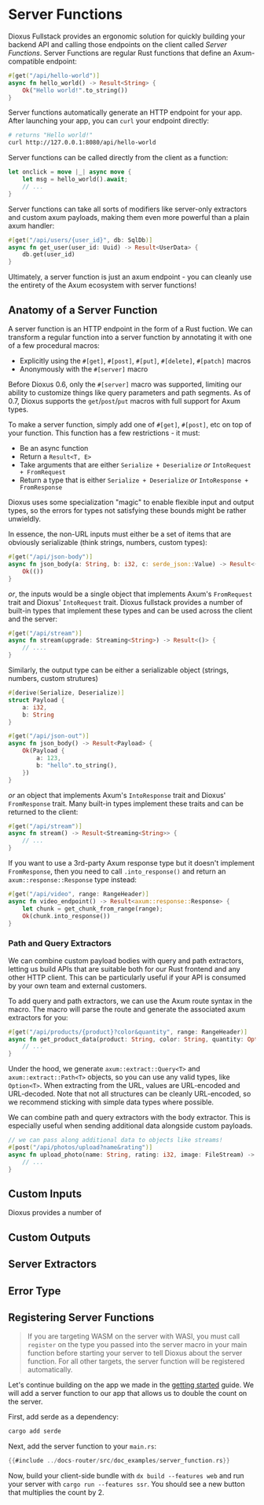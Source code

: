 # Server Functions

Dioxus Fullstack provides an ergonomic solution for quickly building your backend API and calling those endpoints on the client called *Server Functions*. Server Functions are regular Rust functions that define an Axum-compatible endpoint:

```rust
#[get("/api/hello-world")]
async fn hello_world() -> Result<String> {
	Ok("Hello world!".to_string())
}
```

Server functions automatically generate an HTTP endpoint for your app. After launching your app, you can `curl` your endpoint directly:

```sh
# returns "Hello world!"
curl http://127.0.0.1:8080/api/hello-world
```

Server functions can be called directly from the client as a function:

```rust
let onclick = move |_| async move {
	let msg = hello_world().await;
	// ...
}
```

Server functions can take all sorts of modifiers like server-only extractors and custom axum payloads, making them even more powerful than a plain axum handler:

```rust
#[get("/api/users/{user_id}", db: SqlDb)]
async fn get_user(user_id: Uuid) -> Result<UserData> {
    db.get(user_id)
}
```

Ultimately, a server function is just an axum endpoint - you can cleanly use the entirety of the Axum ecosystem with server functions!

## Anatomy of a Server Function

A server function is an HTTP endpoint in the form of a Rust fuction. We can transform a regular function into a server function by annotating it with one of a few procedural macros:

- Explicitly using the `#[get]`, `#[post]`, `#[put]`, `#[delete]`, `#[patch]` macros
- Anonymously with the `#[server]` macro

Before Dioxus 0.6, only the `#[server]` macro was supported, limiting our ability to customize things like query parameters and path segments. As of 0.7, Dioxus supports the `get`/`post`/`put` macros with full support for Axum types.

To make a server function, simply add one of `#[get]`, `#[post]`, etc on top of your function. This function has a few restrictions - it must:

- Be an async function
- Return a `Result<T, E>`
- Take arguments that are either `Serialize + Deserialize` *or* `IntoRequest + FromRequest`
- Return a type that is either `Serialize + Deserialize` *or* `IntoResponse + FromResponse`

Dioxus uses some specialization "magic" to enable flexible input and output types, so the errors for types not satisfying these bounds might be rather unwieldly.

In essence, the non-URL inputs must either be a set of items that are obviously serializable (think strings, numbers, custom types):

```rust
#[get("/api/json-body")]
async fn json_body(a: String, b: i32, c: serde_json::Value) -> Result<()> {
	Ok(())
}
```

*or*, the inputs would be a single object that implements Axum's `FromRequest` trait and Dioxus' `IntoRequest` trait. Dioxus fullstack provides a number of built-in types that implement these types and can be used across the client and the server:

```rust
#[get("/api/stream")]
async fn stream(upgrade: Streaming<String>) -> Result<()> {
	// ....
}
```

Similarly, the output type can be either a serializable object (strings, numbers, custom strutures)

```rust
#[derive(Serialize, Deserialize)]
struct Payload {
	a: i32,
	b: String
}

#[get("/api/json-out")]
async fn json_body() -> Result<Payload> {
	Ok(Payload {
		a: 123,
		b: "hello".to_string(),
	})
}
```

*or* an object that implements Axum's `IntoResponse` trait and Dioxus' `FromResponse` trait. Many built-in types implement these traits and can be returned to the client:

```rust
#[get("/api/stream")]
async fn stream() -> Result<Streaming<String>> {
	// ...
}
```

If you want to use a 3rd-party Axum response type but it doesn't implement `FromResponse`, then you need to call `.into_response()` and return an `axum::response::Response` type instead:

```rust
#[get("/api/video", range: RangeHeader)]
async fn video_endpoint() -> Result<axum::response::Response> {
	let chunk = get_chunk_from_range(range);
	Ok(chunk.into_response())
}
```

### Path and Query Extractors

We can combine custom payload bodies with query and path extractors, letting us build APIs that are suitable both for our Rust frontend and any other HTTP client. This can be particularly useful if your API is consumed by your own team and external customers.

To add query and path extractors, we can use the Axum route syntax in the macro. The macro will parse the route and generate the associated axum extractors for you:

```rust
#[get("/api/products/{product}?color&quantity", range: RangeHeader)]
async fn get_product_data(product: String, color: String, quantity: Option<i32>) -> Result<Vec<Product>> {
	// ...
}
```

Under the hood, we generate `axum::extract::Query<T>` and `axum::extract::Path<T>` objects, so you can use any valid types, like `Option<T>`. When extracting from the URL, values are URL-encoded and URL-decoded. Note that not all structures can be cleanly URL-encoded, so we recommend sticking with simple data types where possible.

We can combine path and query extractors with the body extractor. This is especially useful when sending additional data alongside custom payloads.

```rust
// we can pass along additional data to objects like streams!
#[post("/api/photos/upload?name&rating")]
async fn upload_photo(name: String, rating: i32, image: FileStream) -> Result<i32> {
	// ...
}
```

## Custom Inputs

Dioxus provides a number of

## Custom Outputs

## Server Extractors

## Error Type


## Registering Server Functions

> If you are targeting WASM on the server with WASI, you must call `register` on the type you passed into the server macro in your main function before starting your server to tell Dioxus about the server function. For all other targets, the server function will be registered automatically.

Let's continue building on the app we made in the [getting started](../../getting_started/index.md) guide. We will add a server function to our app that allows us to double the count on the server.

First, add serde as a dependency:

```sh
cargo add serde
```

Next, add the server function to your `main.rs`:

```rust
{{#include ../docs-router/src/doc_examples/server_function.rs}}
```

Now, build your client-side bundle with `dx build --features web` and run your server with `cargo run --features ssr`. You should see a new button that multiplies the count by 2.

